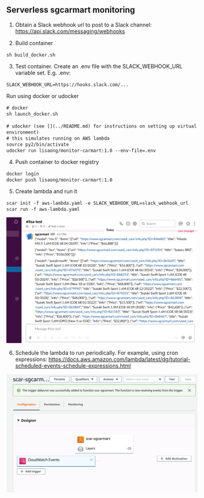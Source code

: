 ## Serverless sgcarmart monitoring

1. Obtain a Slack webhook url to post to a Slack channel:
https://api.slack.com/messaging/webhooks

2. Build container
  ```
  sh build_docker.sh
  ```

3. Test container. Create an .env file with the SLACK_WEBHOOK_URL variable set. E.g. .env:
  ```
  SLACK_WEBHOOK_URL=https://hooks.slack.com/...
  ```

  Run using docker or udocker

  ```
  # docker
  sh launch_docker.sh

  # udocker (see [](../README.md) for instructions on setting up virtual environment)
  # this simulates running on AWS lambda
  source py2/bin/activate
  udocker run lisaong/monitor-carmart:1.0 --env-file=.env
  ```

4. Push container to docker registry
  ```
  docker login
  docker push lisaong/monitor-carmart:1.0
  ```

5. Create lambda and run it
  ```
  scar init -f aws-lambda.yaml -e SLACK_WEBHOOK_URL=slack_webhook_url
  scar run -f aws-lambda.yaml
  ```

![example.png](example.png)

6. Schedule the lambda to run periodically. For example, using cron expressions: https://docs.aws.amazon.com/lambda/latest/dg/tutorial-scheduled-events-schedule-expressions.html

![example2.png](example2.png)
